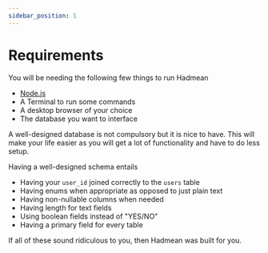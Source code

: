 ```yaml
---
sidebar_position: 1
---
```


# Requirements

You will be needing the following few things to run Hadmean
- [Node.js](https://nodejs.org/en/download/)
- A Terminal to run some commands
- A desktop browser of your choice
- The database you want to interface

A well-designed database is not compulsory but it is nice to have. This will make your life easier as you will get a lot of functionality and have to do less setup.

Having a well-designed schema entails
 - Having your `user_id` joined correctly to the `users` table
 - Having enums when appropriate as opposed to just plain text
 - Having non-nullable columns when needed
 - Having length for text fields
 - Using boolean fields instead of "YES/NO"
 - Having a primary field for every table

If all of these sound ridiculous to you, then Hadmean was built for you.

